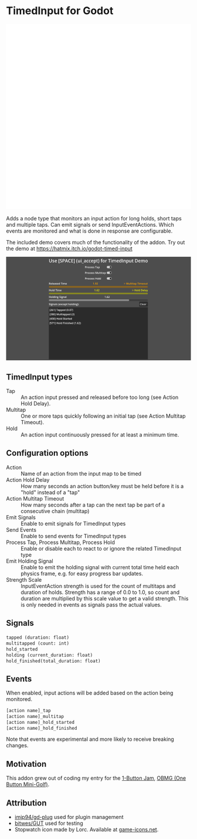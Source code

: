 # TimedInput for Godot

![TimedInput Icon](addons/timed_input/icon.svg)

Adds a node type that monitors an input action for long holds, short taps and multiple taps. Can emit signals or send InputEventActions. Which events are monitored and what is done in response are configurable.

The included demo covers much of the functionality of the addon. Try out the demo at https://hatmix.itch.io/godot-timed-input 

![Demo App Screenshot](media/demo_app_screenshot.png)

## TimedInput types

<dl>
<dt>Tap</dt>
<dd>An action input pressed and released before too long (see Action Hold Delay).</dd>
<dt>Multitap</dt>
<dd>One or more taps quickly following an initial tap (see Action Multitap Timeout).</dd>
<dt>Hold</dt>
<dd>An action input continuously pressed for at least a minimum time.</dd>
</dl>

## Configuration options

<dl>
<dt>Action</dt>
<dd>Name of an action from the input map to be timed</dd>
<dt>Action Hold Delay</dt>
<dd>How many seconds an action button/key must be held before it is a "hold" instead of a "tap"</dd>
<dt>Action Multitap Timeout</dt>
<dd>How many seconds after a tap can the next tap be part of a consecutive chain (multitap)</dd>
<dt>Emit Signals</dt>
<dd>Enable to emit signals for TimedInput types</dd>
<dt>Send Events</dt>
<dd>Enable to send events for TimedInput types</dd>
<dt>Process Tap, Process Multitap, Process Hold</dt>
<dd>Enable or disable each to react to or ignore the related TimedInput type</dd>
<dt>Emit Holding Signal</dt>
<dd>Enable to emit the holding signal with current total time held each physics frame, e.g. for easy progress bar updates.</dd>
<dt>Strength Scale</dt>
<dd>InputEventAction strength is used for the count of multitaps and duration of holds. Strength has a range of 0.0 to 1.0, so count and duration are multiplied by this scale value to get a valid strength. This is only needed in events as signals pass the actual values.</dd>
</dl>

## Signals

```
tapped (duration: float)
multitapped (count: int)
hold_started
holding (current_duration: float)
hold_finished(total_duration: float)
```

## Events

When enabled, input actions will be added based on the action being monitored.
```
[action name]_tap
[action name]_multitap
[action name]_hold_started
[action name]_hold_finished
```
Note that events are experimental and more likely to receive breaking changes.

## Motivation 

This addon grew out of coding my entry for the [1-Button Jam](https://itch.io/jam/1-button-jam-2023), [OBMG (One Button Mini-Golf)](https://hatmix.itch.io/OBMG).

## Attribution
* [imjp94/gd-plug](https://github.com/imjp94/gd-plug) used for plugin management
* [bitwes/GUT](https://github.com/bitwes/Gut) used for testing
* Stopwatch icon made by Lorc. Available at [game-icons.net](https://game-icons.net/1x1/lorc/stopwatch.html).
